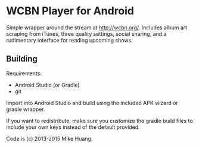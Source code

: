 # WCBN Player for Android

Simple wrapper around the stream at http://wcbn.org/. Includes album art
scraping from iTunes, three quality settings, social sharing, and a
rudimentary interface for reading upcoming shows.

## Building

Requirements:
* Android Studio (or Gradle)
* git

Import into Android Studio and build using the included APK wizard or
gradle wrapper.

If you want to redistribute, make sure you customize the gradle build
files to include your own keys instead of the default provided.

Code is (c) 2013-2015 Mike Huang.
